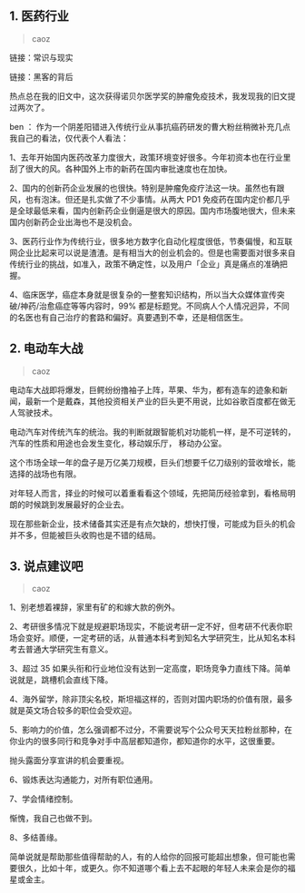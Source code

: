## 1. 医药行业
> caoz

链接：常识与现实 

链接：黑客的背后

热点总在我的旧文中，这次获得诺贝尔医学奖的肿瘤免疫技术，我发现我的旧文提过两次了。

ben ：  作为一个阴差阳错进入传统行业从事抗癌药研发的曹大粉丝稍微补充几点我自己的看法，仅代表个人看法：

1、去年开始国内医药改革力度很大，政策环境变好很多。今年初资本也在行业里刮了很大的风。各种国外上市的新药在国内审批速度也在加快。

2、国内的创新药企业发展的也很快。特别是肿瘤免疫疗法这一块。虽然也有跟风，也有泡沫。但还是扎实做了不少事情。从两大 PD1 免疫药在国内定价都几乎是全球最低来看，国内创新药企业倒逼是很大的原因。国内市场腹地很大，但未来国内创新药企业出海也不是没机会。

3、医药行业作为传统行业，很多地方数字化自动化程度很低，节奏偏慢，和互联网企业比起来可以说是渣渣。是有相当大的创业机会的。但是也需要面对很多来自传统行业的挑战，如准入，政策不确定性，以及用户「企业」真是痛点的准确把握。

4、临床医学，癌症本身就是很复杂的一整套知识结构，所以当大众媒体宣传突破/神药/治愈癌症等等内容时，99% 都是标题党。不同病人个人情况迥异，不同的名医也有自己治疗的套路和偏好。真要遇到不幸，还是相信医生。

## 2. 电动车大战
> caoz

电动车大战即将爆发，巨鳄纷纷撸袖子上阵，苹果、华为，都有造车的迹象和新闻，最新一个是戴森，其他投资相关产业的巨头更不用说，比如谷歌百度都在做无人驾驶技术。

电动汽车对传统汽车的统治。我的判断就跟智能机对功能机一样，是不可逆转的，汽车的性质和用途也会发生变化，移动娱乐厅， 移动办公室。

这个市场全球一年的盘子是万亿美刀规模，巨头们想要千亿刀级别的营收增长，能选择的战场也有限。

对年轻人而言，择业的时候可以着重看看这个领域，先把简历经验拿到，看格局明朗的时候跳到发展最好的企业去。

现在那些新企业，技术储备其实还是有点欠缺的，想快打慢，可能成为巨头的机会并不多，但能被巨头收购也是不错的结局。

## 3. 说点建议吧
> caoz

1、别老想着裸辞，家里有矿的和嫁大款的例外。

2、考研很多情况下就是规避职场现实，不能说考研一定不好，但考研不代表你职场会变好。顺便，一定考研的话，从普通本科考到知名大学研究生，比从知名本科考去普通大学研究生有意义。

3、超过 35 如果头衔和行业地位没有达到一定高度，职场竞争力直线下降。简单说就是，跳槽机会直线下降。

4、海外留学，除非顶尖名校，斯坦福这样的，否则对国内职场的价值有限，最多就是英文场合较多的职位会受欢迎。

5、影响力的价值，怎么强调都不过分，不需要说写个公众号天天拉粉丝那种，在你业内的很多同行和竞争对手中高层都知道你，都知道你的水平，这很重要。

抛头露面分享宣讲的机会要重视。

6、锻炼表达沟通能力，对所有职位通用。

7、学会情绪控制。

惭愧，我自己也做不到。

8、多结善缘。

简单说就是帮助那些值得帮助的人，有的人给你的回报可能超出想象，但可能也需要很久，比如十年，或更久。你不知道哪个看上去不起眼的年轻人未来会是你的福星或金主。



